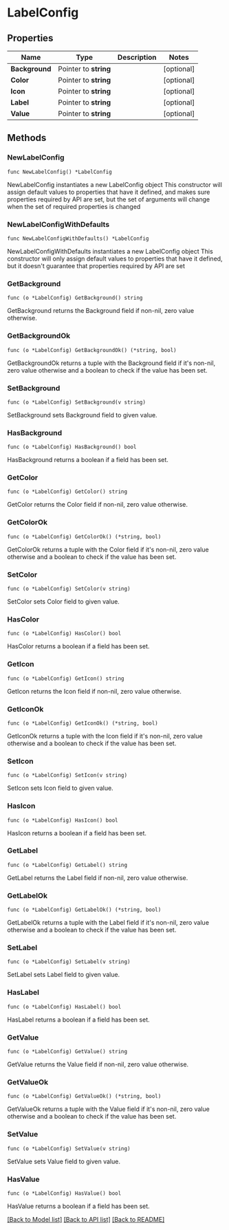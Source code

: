 # LabelConfig

## Properties

Name | Type | Description | Notes
------------ | ------------- | ------------- | -------------
**Background** | Pointer to **string** |  | [optional] 
**Color** | Pointer to **string** |  | [optional] 
**Icon** | Pointer to **string** |  | [optional] 
**Label** | Pointer to **string** |  | [optional] 
**Value** | Pointer to **string** |  | [optional] 

## Methods

### NewLabelConfig

`func NewLabelConfig() *LabelConfig`

NewLabelConfig instantiates a new LabelConfig object
This constructor will assign default values to properties that have it defined,
and makes sure properties required by API are set, but the set of arguments
will change when the set of required properties is changed

### NewLabelConfigWithDefaults

`func NewLabelConfigWithDefaults() *LabelConfig`

NewLabelConfigWithDefaults instantiates a new LabelConfig object
This constructor will only assign default values to properties that have it defined,
but it doesn't guarantee that properties required by API are set

### GetBackground

`func (o *LabelConfig) GetBackground() string`

GetBackground returns the Background field if non-nil, zero value otherwise.

### GetBackgroundOk

`func (o *LabelConfig) GetBackgroundOk() (*string, bool)`

GetBackgroundOk returns a tuple with the Background field if it's non-nil, zero value otherwise
and a boolean to check if the value has been set.

### SetBackground

`func (o *LabelConfig) SetBackground(v string)`

SetBackground sets Background field to given value.

### HasBackground

`func (o *LabelConfig) HasBackground() bool`

HasBackground returns a boolean if a field has been set.

### GetColor

`func (o *LabelConfig) GetColor() string`

GetColor returns the Color field if non-nil, zero value otherwise.

### GetColorOk

`func (o *LabelConfig) GetColorOk() (*string, bool)`

GetColorOk returns a tuple with the Color field if it's non-nil, zero value otherwise
and a boolean to check if the value has been set.

### SetColor

`func (o *LabelConfig) SetColor(v string)`

SetColor sets Color field to given value.

### HasColor

`func (o *LabelConfig) HasColor() bool`

HasColor returns a boolean if a field has been set.

### GetIcon

`func (o *LabelConfig) GetIcon() string`

GetIcon returns the Icon field if non-nil, zero value otherwise.

### GetIconOk

`func (o *LabelConfig) GetIconOk() (*string, bool)`

GetIconOk returns a tuple with the Icon field if it's non-nil, zero value otherwise
and a boolean to check if the value has been set.

### SetIcon

`func (o *LabelConfig) SetIcon(v string)`

SetIcon sets Icon field to given value.

### HasIcon

`func (o *LabelConfig) HasIcon() bool`

HasIcon returns a boolean if a field has been set.

### GetLabel

`func (o *LabelConfig) GetLabel() string`

GetLabel returns the Label field if non-nil, zero value otherwise.

### GetLabelOk

`func (o *LabelConfig) GetLabelOk() (*string, bool)`

GetLabelOk returns a tuple with the Label field if it's non-nil, zero value otherwise
and a boolean to check if the value has been set.

### SetLabel

`func (o *LabelConfig) SetLabel(v string)`

SetLabel sets Label field to given value.

### HasLabel

`func (o *LabelConfig) HasLabel() bool`

HasLabel returns a boolean if a field has been set.

### GetValue

`func (o *LabelConfig) GetValue() string`

GetValue returns the Value field if non-nil, zero value otherwise.

### GetValueOk

`func (o *LabelConfig) GetValueOk() (*string, bool)`

GetValueOk returns a tuple with the Value field if it's non-nil, zero value otherwise
and a boolean to check if the value has been set.

### SetValue

`func (o *LabelConfig) SetValue(v string)`

SetValue sets Value field to given value.

### HasValue

`func (o *LabelConfig) HasValue() bool`

HasValue returns a boolean if a field has been set.


[[Back to Model list]](../README.md#documentation-for-models) [[Back to API list]](../README.md#documentation-for-api-endpoints) [[Back to README]](../README.md)


